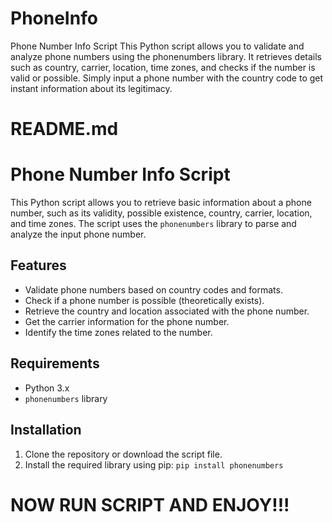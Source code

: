 # PhoneInfo
Phone Number Info Script This Python script allows you to validate and analyze phone numbers using the phonenumbers library. It retrieves details such as country, carrier, location, time zones, and checks if the number is valid or possible. Simply input a phone number with the country code to get instant information about its legitimacy.

# README.md

# Phone Number Info Script

This Python script allows you to retrieve basic information about a phone number, such as its validity, possible existence, country, carrier, location, and time zones. The script uses the `phonenumbers` library to parse and analyze the input phone number.

## Features

- Validate phone numbers based on country codes and formats.
- Check if a phone number is possible (theoretically exists).
- Retrieve the country and location associated with the phone number.
- Get the carrier information for the phone number.
- Identify the time zones related to the number.

## Requirements

- Python 3.x
- `phonenumbers` library

## Installation

1. Clone the repository or download the script file.
2. Install the required library using pip:
   `pip install phonenumbers`

# NOW RUN SCRIPT AND ENJOY!!!
